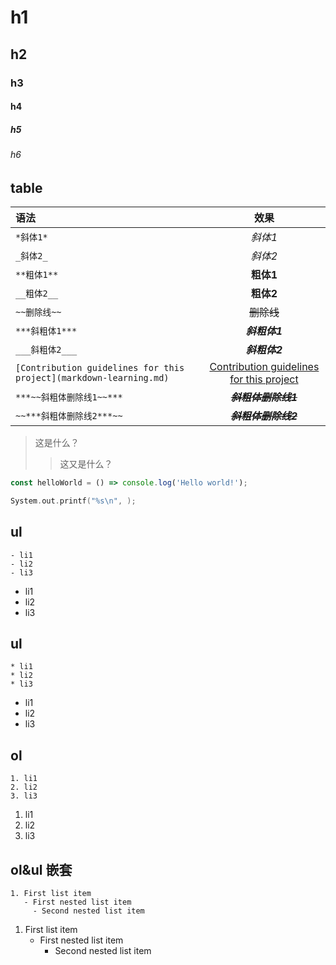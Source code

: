 # h1
## h2
### h3
#### h4
##### h5
###### h6

## table

| 语法      | 效果                                     |
|:-----------|:------------------------------------------:|
| `*斜体1*`  | *斜体1* |
| `_斜体2_`  | _斜体2_ |
| `**粗体1**` | **粗体1** |
| `__粗体2__` | __粗体2__ |
| `~~删除线~~` | ~~删除线~~ |
| `***斜粗体1***` | ***斜粗体1*** | 
| `___斜粗体2___` | ___斜粗体2___ |
| `[Contribution guidelines for this project](markdown-learning.md)` | [Contribution guidelines for this project](markdown-learning.md) |
| `***~~斜粗体删除线1~~***` | ***~~斜粗体删除线1~~*** |
| `~~***斜粗体删除线2***~~` | ~~***斜粗体删除线2***~~ |


>这是什么？
>>这又是什么？
>

```javascript
const helloWorld = () => console.log('Hello world!');
```
```c
System.out.printf("%s\n", );
```

## ul
```
- li1
- li2
- li3
```
- li1
- li2
- li3

## ul
```
* li1
* li2
* li3
```

* li1
* li2
* li3

## ol
```
1. li1
2. li2
3. li3
```

1. li1
2. li2
3. li3

## ol&ul 嵌套
```
1. First list item
   - First nested list item
     - Second nested list item
```

1. First list item
	- First nested list item
		- Second nested list item











